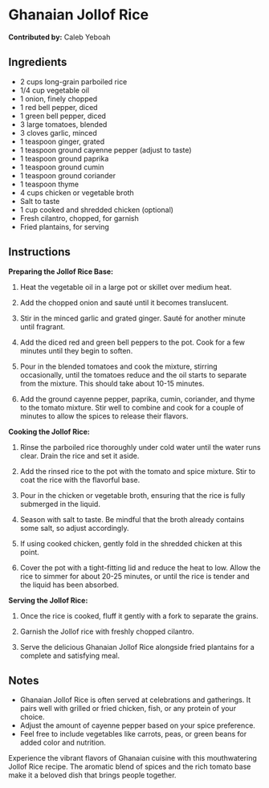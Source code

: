 # Ghanaian Jollof Rice

**Contributed by:** Caleb Yeboah

## Ingredients

- 2 cups long-grain parboiled rice
- 1/4 cup vegetable oil
- 1 onion, finely chopped
- 1 red bell pepper, diced
- 1 green bell pepper, diced
- 3 large tomatoes, blended
- 3 cloves garlic, minced
- 1 teaspoon ginger, grated
- 1 teaspoon ground cayenne pepper (adjust to taste)
- 1 teaspoon ground paprika
- 1 teaspoon ground cumin
- 1 teaspoon ground coriander
- 1 teaspoon thyme
- 4 cups chicken or vegetable broth
- Salt to taste
- 1 cup cooked and shredded chicken (optional)
- Fresh cilantro, chopped, for garnish
- Fried plantains, for serving

## Instructions

**Preparing the Jollof Rice Base:**

1. Heat the vegetable oil in a large pot or skillet over medium heat.

2. Add the chopped onion and sauté until it becomes translucent.

3. Stir in the minced garlic and grated ginger. Sauté for another minute until fragrant.

4. Add the diced red and green bell peppers to the pot. Cook for a few minutes until they begin to soften.

5. Pour in the blended tomatoes and cook the mixture, stirring occasionally, until the tomatoes reduce and the oil starts to separate from the mixture. This should take about 10-15 minutes.

6. Add the ground cayenne pepper, paprika, cumin, coriander, and thyme to the tomato mixture. Stir well to combine and cook for a couple of minutes to allow the spices to release their flavors.

**Cooking the Jollof Rice:**

1. Rinse the parboiled rice thoroughly under cold water until the water runs clear. Drain the rice and set it aside.

2. Add the rinsed rice to the pot with the tomato and spice mixture. Stir to coat the rice with the flavorful base.

3. Pour in the chicken or vegetable broth, ensuring that the rice is fully submerged in the liquid.

4. Season with salt to taste. Be mindful that the broth already contains some salt, so adjust accordingly.

5. If using cooked chicken, gently fold in the shredded chicken at this point.

6. Cover the pot with a tight-fitting lid and reduce the heat to low. Allow the rice to simmer for about 20-25 minutes, or until the rice is tender and the liquid has been absorbed.

**Serving the Jollof Rice:**

1. Once the rice is cooked, fluff it gently with a fork to separate the grains.

2. Garnish the Jollof rice with freshly chopped cilantro.

3. Serve the delicious Ghanaian Jollof Rice alongside fried plantains for a complete and satisfying meal.

## Notes

- Ghanaian Jollof Rice is often served at celebrations and gatherings. It pairs well with grilled or fried chicken, fish, or any protein of your choice.
- Adjust the amount of cayenne pepper based on your spice preference.
- Feel free to include vegetables like carrots, peas, or green beans for added color and nutrition.

Experience the vibrant flavors of Ghanaian cuisine with this mouthwatering Jollof Rice recipe. The aromatic blend of spices and the rich tomato base make it a beloved dish that brings people together.